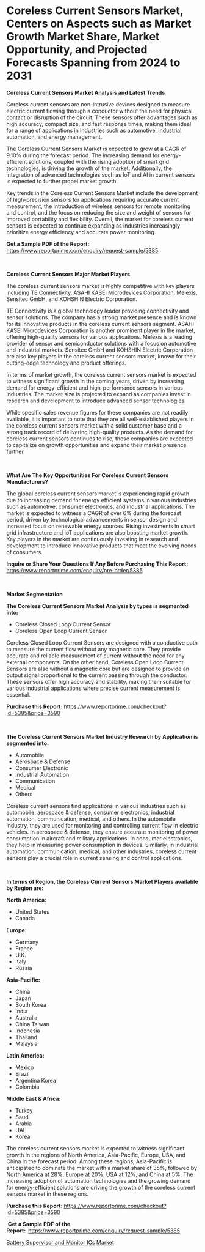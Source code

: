 <p><h1>Coreless Current Sensors Market, Centers on Aspects such as Market Growth Market Share, Market Opportunity, and Projected Forecasts Spanning from 2024 to 2031</h1></p><p><strong>Coreless Current Sensors Market Analysis and Latest Trends</strong></p>
<p><p>Coreless current sensors are non-intrusive devices designed to measure electric current flowing through a conductor without the need for physical contact or disruption of the circuit. These sensors offer advantages such as high accuracy, compact size, and fast response times, making them ideal for a range of applications in industries such as automotive, industrial automation, and energy management.</p><p>The Coreless Current Sensors Market is expected to grow at a CAGR of 9.10% during the forecast period. The increasing demand for energy-efficient solutions, coupled with the rising adoption of smart grid technologies, is driving the growth of the market. Additionally, the integration of advanced technologies such as IoT and AI in current sensors is expected to further propel market growth.</p><p>Key trends in the Coreless Current Sensors Market include the development of high-precision sensors for applications requiring accurate current measurement, the introduction of wireless sensors for remote monitoring and control, and the focus on reducing the size and weight of sensors for improved portability and flexibility. Overall, the market for coreless current sensors is expected to continue expanding as industries increasingly prioritize energy efficiency and accurate power monitoring.</p></p>
<p><strong>Get a Sample PDF of the Report:&nbsp;</strong> <a href="https://www.reportprime.com/enquiry/request-sample/5385">https://www.reportprime.com/enquiry/request-sample/5385</a></p>
<p>&nbsp;</p>
<p><strong>Coreless Current Sensors Major Market Players</strong></p>
<p><p>The coreless current sensors market is highly competitive with key players including TE Connectivity, ASAHI KASEI Microdevices Corporation, Melexis, Sensitec GmbH, and KOHSHIN Electric Corporation. </p><p>TE Connectivity is a global technology leader providing connectivity and sensor solutions. The company has a strong market presence and is known for its innovative products in the coreless current sensors segment. ASAHI KASEI Microdevices Corporation is another prominent player in the market, offering high-quality sensors for various applications. Melexis is a leading provider of sensor and semiconductor solutions with a focus on automotive and industrial markets. Sensitec GmbH and KOHSHIN Electric Corporation are also key players in the coreless current sensors market, known for their cutting-edge technology and product offerings.</p><p>In terms of market growth, the coreless current sensors market is expected to witness significant growth in the coming years, driven by increasing demand for energy-efficient and high-performance sensors in various industries. The market size is projected to expand as companies invest in research and development to introduce advanced sensor technologies.</p><p>While specific sales revenue figures for these companies are not readily available, it is important to note that they are all well-established players in the coreless current sensors market with a solid customer base and a strong track record of delivering high-quality products. As the demand for coreless current sensors continues to rise, these companies are expected to capitalize on growth opportunities and expand their market presence further.</p></p>
<p>&nbsp;</p>
<p><strong>What Are The Key Opportunities For Coreless Current Sensors Manufacturers?</strong></p>
<p><p>The global coreless current sensors market is experiencing rapid growth due to increasing demand for energy efficient systems in various industries such as automotive, consumer electronics, and industrial applications. The market is expected to witness a CAGR of over 6% during the forecast period, driven by technological advancements in sensor design and increased focus on renewable energy sources. Rising investments in smart grid infrastructure and IoT applications are also boosting market growth. Key players in the market are continuously investing in research and development to introduce innovative products that meet the evolving needs of consumers.</p></p>
<p><strong>Inquire or Share Your Questions If Any Before Purchasing This Report:</strong> <a href="https://www.reportprime.com/enquiry/pre-order/5385">https://www.reportprime.com/enquiry/pre-order/5385</a></p>
<p>&nbsp;</p>
<p><strong>Market Segmentation</strong></p>
<p><strong>The Coreless Current Sensors Market Analysis by types is segmented into:</strong></p>
<p><ul><li>Coreless Closed Loop Current Sensor</li><li>Coreless Open Loop Current Sensor</li></ul></p>
<p><p>Coreless Closed Loop Current Sensors are designed with a conductive path to measure the current flow without any magnetic core. They provide accurate and reliable measurement of current without the need for any external components. On the other hand, Coreless Open Loop Current Sensors are also without a magnetic core but are designed to provide an output signal proportional to the current passing through the conductor. These sensors offer high accuracy and stability, making them suitable for various industrial applications where precise current measurement is essential.</p></p>
<p><strong>Purchase this Report:&nbsp;</strong><a href="https://www.reportprime.com/checkout?id=5385&price=3590">https://www.reportprime.com/checkout?id=5385&price=3590</a></p>
<p>&nbsp;</p>
<p><strong>The Coreless Current Sensors Market Industry Research by Application is segmented into:</strong></p>
<p><ul><li>Automobile</li><li>Aerospace & Defense</li><li>Consumer Electronic</li><li>Industrial Automation</li><li>Communication</li><li>Medical</li><li>Others</li></ul></p>
<p><p>Coreless current sensors find applications in various industries such as automobile, aerospace & defense, consumer electronics, industrial automation, communication, medical, and others. In the automobile industry, they are used for monitoring and controlling current flow in electric vehicles. In aerospace & defense, they ensure accurate monitoring of power consumption in aircraft and military applications. In consumer electronics, they help in measuring power consumption in devices. Similarly, in industrial automation, communication, medical, and other industries, coreless current sensors play a crucial role in current sensing and control applications.</p></p>
<p>&nbsp;</p>
<p><strong>In terms of Region, the Coreless Current Sensors Market Players available by Region are:</strong></p>
<p>
    <p> <strong> North America: </strong>
        <ul>
            <li>United States</li>
            <li>Canada</li>
        </ul>
        </p> 
    <p> <strong> Europe: </strong>
        <ul>
            <li>Germany</li>
            <li>France</li>
            <li>U.K.</li>
            <li>Italy</li>
            <li>Russia</li>
        </ul>
        </p> 
    <p> <strong> Asia-Pacific: </strong>
        <ul>
            <li>China</li>
            <li>Japan</li>
            <li>South Korea</li>
            <li>India</li>
            <li>Australia</li>
            <li>China Taiwan</li>
            <li>Indonesia</li>
            <li>Thailand</li>
            <li>Malaysia</li>
        </ul>
        </p> 
    <p> <strong> Latin America: </strong>
        <ul>
            <li>Mexico</li>
            <li>Brazil</li>
            <li>Argentina Korea</li>
            <li>Colombia</li>
        </ul>
        </p> 
    <p> <strong> Middle East & Africa: </strong>
        <ul>
            <li>Turkey</li>
            <li>Saudi</li>
            <li>Arabia</li>
            <li>UAE</li>
            <li>Korea</li>
        </ul>
    </p>
    </p>
<p><p>The coreless current sensors market is expected to witness significant growth in the regions of North America, Asia-Pacific, Europe, USA, and China in the forecast period. Among these regions, Asia-Pacific is anticipated to dominate the market with a market share of 35%, followed by North America at 28%, Europe at 20%, USA at 12%, and China at 5%. The increasing adoption of automation technologies and the growing demand for energy-efficient solutions are driving the growth of the coreless current sensors market in these regions.</p></p>
<p><strong>Purchase this Report: </strong><a href="https://www.reportprime.com/checkout?id=5385&price=3590">https://www.reportprime.com/checkout?id=5385&price=3590</a></p>
<p>&nbsp;<strong>Get a Sample PDF of the Report:&nbsp;&nbsp;</strong><a href="https://www.reportprime.com/enquiry/request-sample/5385">https://www.reportprime.com/enquiry/request-sample/5385</a></p>
<p><strong></strong></p>
<p><p><a href="https://github.com/RichRobinson5/Market-Research-Report-List-4/blob/main/battery-supervisor-and-monitor-ics-market.md">Battery Supervisor and Monitor ICs Market</a></p></p>